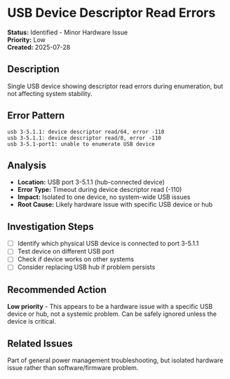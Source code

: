 # USB Device Descriptor Read Errors

**Status:** Identified - Minor Hardware Issue  
**Priority:** Low  
**Created:** 2025-07-28  

## Description
Single USB device showing descriptor read errors during enumeration, but not affecting system stability.

## Error Pattern
```
usb 3-5.1.1: device descriptor read/64, error -110
usb 3-5.1.1: device descriptor read/8, error -110
usb 3-5.1-port1: unable to enumerate USB device
```

## Analysis
- **Location:** USB port 3-5.1.1 (hub-connected device)
- **Error Type:** Timeout during device descriptor read (-110)
- **Impact:** Isolated to one device, no system-wide USB issues
- **Root Cause:** Likely hardware issue with specific USB device or hub

## Investigation Steps
- [ ] Identify which physical USB device is connected to port 3-5.1.1
- [ ] Test device on different USB port
- [ ] Check if device works on other systems
- [ ] Consider replacing USB hub if problem persists

## Recommended Action
**Low priority** - This appears to be a hardware issue with a specific USB device or hub, not a systemic problem. Can be safely ignored unless the device is critical.

## Related Issues
Part of general power management troubleshooting, but isolated hardware issue rather than software/firmware problem.
